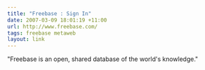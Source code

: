 ```yaml
---
title: "Freebase : Sign In"
date: 2007-03-09 18:01:19 +11:00
url: http://www.freebase.com/
tags: freebase metaweb
layout: link
---
```

"Freebase is an open, shared database of the world's knowledge."
